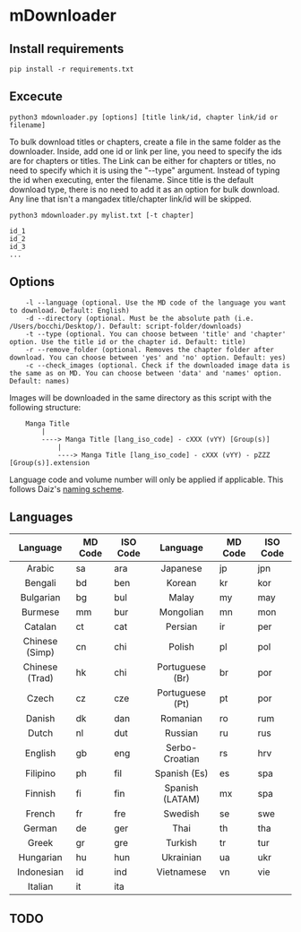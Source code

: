 # mDownloader

## Install requirements
`pip install -r requirements.txt`

## Excecute 
`python3 mdownloader.py [options] [title link/id, chapter link/id or filename]`

To bulk download titles or chapters, create a file in the same folder as the downloader. Inside, add one id or link per line, you need to specify the ids are for chapters or titles. The Link can be either for chapters or titles, no need to specify which it is using the "--type" argument. Instead of typing the id when executing, enter the filename. Since title is the default download type, there is no need to add it as an option for bulk download. Any line that isn't a mangadex title/chapter link/id will be skipped.

`python3 mdownloader.py mylist.txt [-t chapter]`

```
id_1
id_2
id_3
...
```

## Options
```
    -l --language (optional. Use the MD code of the language you want to download. Default: English)
    -d --directory (optional. Must be the absolute path (i.e. /Users/bocchi/Desktop/). Default: script-folder/downloads)
    -t --type (optional. You can choose between 'title' and 'chapter' option. Use the title id or the chapter id. Default: title)
    -r --remove_folder (optional. Removes the chapter folder after download. You can choose between 'yes' and 'no' option. Default: yes)
    -c --check_images (optional. Check if the downloaded image data is the same as on MD. You can choose between 'data' and 'names' option. Default: names)
```

Images will be downloaded in the same directory as this script with the following structure:

```
    Manga Title
        |
        ----> Manga Title [lang_iso_code] - cXXX (vYY) [Group(s)]
            |
            ----> Manga Title [lang_iso_code] - cXXX (vYY) - pZZZ [Group(s)].extension
```
Language code and volume number will only be applied if applicable.
This follows Daiz's [naming scheme](https://github.com/Daiz/manga-naming-scheme).

## Languages

| Language        | MD Code       | ISO Code      | Language        | MD Code       | ISO Code      |
|:---------------:| ------------- | ------------- |:---------------:| ------------- | ------------- |
| Arabic          | sa            | ara           | Japanese        | jp            | jpn           |
| Bengali         | bd            | ben           | Korean          | kr            | kor           |
| Bulgarian       | bg            | bul           | Malay           | my            | may           |
| Burmese         | mm            | bur           | Mongolian       | mn            | mon           |
| Catalan         | ct            | cat           | Persian         | ir            | per           |
| Chinese (Simp)  | cn            | chi           | Polish          | pl            | pol           |
| Chinese (Trad)  | hk            | chi           | Portuguese (Br) | br            | por           |
| Czech           | cz            | cze           | Portuguese (Pt) | pt            | por           |
| Danish          | dk            | dan           | Romanian        | ro            | rum           |
| Dutch           | nl            | dut           | Russian         | ru            | rus           |
| English         | gb            | eng           | Serbo-Croatian  | rs            | hrv           |
| Filipino        | ph            | fil           | Spanish (Es)    | es            | spa           |
| Finnish         | fi            | fin           | Spanish (LATAM) | mx            | spa           |
| French          | fr            | fre           | Swedish         | se            | swe           |
| German          | de            | ger           | Thai            | th            | tha           |
| Greek           | gr            | gre           | Turkish         | tr            | tur           |
| Hungarian       | hu            | hun           | Ukrainian       | ua            | ukr           |
| Indonesian      | id            | ind           | Vietnamese      | vn            | vie           |
| Italian         | it            | ita           |

## TODO